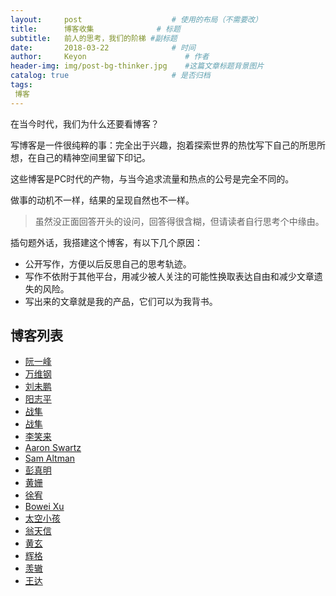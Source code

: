 ```yaml
---
layout:     post                    # 使用的布局（不需要改）
title:      博客收集              # 标题 
subtitle:   前人的思考，我们的阶梯 #副标题
date:       2018-03-22              # 时间
author:     Keyon                      # 作者
header-img: img/post-bg-thinker.jpg    #这篇文章标题背景图片
catalog: true                       # 是否归档
tags:
 博客
---
```


在当今时代，我们为什么还要看博客？

写博客是一件很纯粹的事：完全出于兴趣，抱着探索世界的热忱写下自己的所思所想，在自己的精神空间里留下印记。

这些博客是PC时代的产物，与当今追求流量和热点的公号是完全不同的。

做事的动机不一样，结果的呈现自然也不一样。

> 虽然没正面回答开头的设问，回答得很含糊，但请读者自行思考个中缘由。

插句题外话，我搭建这个博客，有以下几个原因：

* 公开写作，方便以后反思自己的思考轨迹。
* 写作不依附于其他平台，用减少被人关注的可能性换取表达自由和减少文章遗失的风险。
* 写出来的文章就是我的产品，它们可以为我背书。

## 博客列表
* [阮一峰](http://www.ruanyifeng.com/blog/)
* [万维钢](https://www.geekonomics10000.com)
* [刘未鹏](http://mindhacks.cn/?dt_dapp=1)
* [阳志平](http://www.yangzhiping.com)
* [战隼](http://www.read.org.cn/)
* [战隼](http://www.write.org.cn/)
* [李笑来](http://lixiaolai.com/)
* [Aaron Swartz](http://www.aaronsw.com/weblog/)
* [Sam Altman](http://blog.samaltman.com)
* [彭真明](http://blog.sciencenet.cn/home.php?mod=space&uid=425437)
* [黄姗](http://ishanshan.top/)
* [徐宥](https://blog.youxu.info)
* [Bowei Xu](http://vancexu.github.io/)
* [太空小孩](https://spacekid.me)
* [翁天信](http://blog.dandyweng.com/)
* [黄玄](http://huangxuan.me/)
* [辉格](http://headsalon.org/)
* [羡辙](http://zhangwenli.com)
* [王达](https://wdxmzy.com)